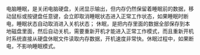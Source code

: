 电脑睡眠，是关闭电脑硬盘，关闭显示输出，但内存仍然保留着睡眠前的数据，移动鼠标或按键盘任意键，会立即取消睡眠状态进入正常工作状态，如果睡眠时断电，睡眠状态自动取消进入关机状态；
休眠，是把内存里面的数据全部保存到本地磁盘里面，然后自动关机，需要重新开机才能进入正常工作模式，而且重新开机时系统直接从硬盘休眠文件读取内存数据，开机速度非常快。休眠过程中，如果断电，不影响睡眠模式。
